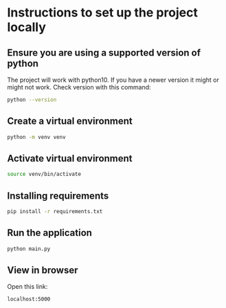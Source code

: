 # Instructions to set up the project locally

## Ensure you are using a supported version of python
The project will work with python10. If you have a newer version it might or might not work.
Check version with this command:
```bash
python --version
```

## Create a virtual environment
```bash
python -m venv venv
```

## Activate virtual environment
```bash
source venv/bin/activate
```

## Installing requirements
```bash
pip install -r requirements.txt
```

## Run the application
```bash
python main.py
```

## View in browser
Open this link:
```
localhost:5000
```
